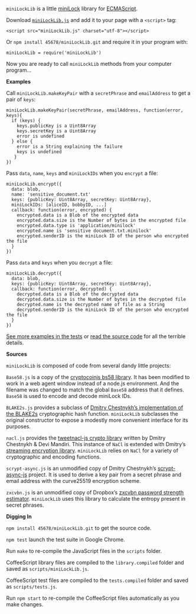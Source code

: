 `miniLockLib` is a little [miniLock](http://minilock.io/) library for [ECMAScript](http://www.ecmascript.org/).

Download [`miniLockLib.js`](https://raw.githubusercontent.com/45678/miniLockLib/master/scripts/miniLockLib.js) and add it to your page with a `<script>` tag:

    <script src="miniLockLib.js" charset="utf-8"></script>

Or `npm install 45678/miniLockLib.git` and require it in your program with:

    miniLockLib = require('miniLockLib')

Now you are ready to call `miniLockLib` methods from your computer program...

__Examples__

Call `miniLockLib.makeKeyPair` with a `secretPhrase` and `emailAddress` to get a pair of `keys`:

    miniLockLib.makeKeyPair(secretPhrase, emailAddress, function(error, keys){
      if (keys) {
        keys.publicKey is a Uint8Array
        keys.secretKey is a Uint8Array
        error is undefined
      } else {
        error is a String explaining the failure
        keys is undefined
       }
    })

Pass `data`, `name`, `keys` and `miniLockIDs` when you `encrypt` a file:

    miniLockLib.encrypt({
      data: blob,
      name: 'sensitive_document.txt'
      keys: {publicKey: Uint8Array, secretKey: Uint8Array},
      miniLockIDs: [aliceID, bobbyID, ...]
      callback: function(error, encrypted) {
        encrypted.data is a Blob of the encrypted data
        encrypted.data.size is the Number of bytes in the encrypted file
        encrypted.data.type is 'application/minilock'
        encrypted.name is 'sensitive document.txt.minilock'
        encrypted.senderID is the miniLock ID of the person who encrypted the file
      }
    })

Pass `data` and `keys` when you `decrypt` a file:

    miniLockLib.decrypt({
      data: blob,
      keys: {publicKey: Uint8Array, secretKey: Uint8Array},
      callback: function(error, decrypted) {
        decrypted.data is a Blob of the decrypted data
        decrypted.data.size is the Number of bytes in the decrypted file
        decrypted.name is the decrypted name of file as a String
        decrypted.senderID is the miniLock ID of the person who encrypted the file
      }
    })

[See more examples in the tests](https://github.com/45678/miniLockLib/blob/master/tests/0%20A%20demo%20of...%20tests.coffee) or [read the source code](https://github.com/45678/miniLockLib/blob/master/library/index.coffee) for all the terrible details.

__Sources__

`miniLockLib` is composed of code from several dandy little projects:

`Base58.js` is a copy of the [cryptocoinjs bs58 library](https://github.com/cryptocoinjs/bs58). It has been modified to work in a web agent window instead of a node.js environment. And the filename was changed to match the global `Base58` address that it defines. `Base58` is used to encode and decode miniLock IDs.

`BLAKE2s.js` provides a subclass of [Dmitry Chestnykh’s implementation of the BLAKE2s](https://github.com/dchest/blake2s-js) cryptographic hash function. `miniLockLib` subclasses the original constructor to expose a modestly more convenient interface for its purposes.

`nacl.js` provides the [tweetnacl-js crypto library](https://github.com/dchest/tweetnacl-js) written by Dmitry Chestnykh & Devi Mandiri. This instance of `NaCl` is extended with Dmitry’s [streaming encryption library](https://github.com/dchest/nacl-stream-js). `miniLockLib` relies on `NaCl` for a variety of cryptographic and encoding functions.

`scrypt-async.js` is an unmodified copy of Dmitry Chestnykh’s [scrypt-async-js](https://github.com/dchest/scrypt-async-js) project. It is used to derive a key pair from a secret phrase and email address with the curve25519 encryption scheme.

`zxcvbn.js` is an unmodified copy of Dropbox’s [zxcvbn password strength estimator](https://github.com/dropbox/zxcvbn). `miniLockLib` uses this library to calculate the entropy present in secret phrases.

__Digging In__

`npm install 45678/miniLockLib.git` to get the source code.

`npm test` launch the test suite in Google Chrome.

Run `make` to re-compile the JavaScript files in the `scripts` folder.

CoffeeScript library files are compiled to the `library.compiled` folder and saved as `scripts/miniLockLib.js`.

CoffeeScript test files are compiled to the `tests.compiled` folder and saved as `scripts/tests.js`.

Run `npm start` to re-compile the CoffeeScript files automatically as you make changes.
